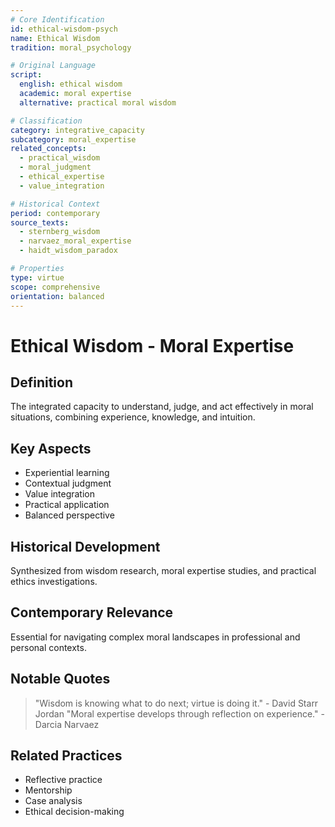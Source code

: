 ```yaml
---
# Core Identification
id: ethical-wisdom-psych
name: Ethical Wisdom
tradition: moral_psychology

# Original Language
script:
  english: ethical wisdom
  academic: moral expertise
  alternative: practical moral wisdom

# Classification
category: integrative_capacity
subcategory: moral_expertise
related_concepts:
  - practical_wisdom
  - moral_judgment
  - ethical_expertise
  - value_integration

# Historical Context
period: contemporary
source_texts:
  - sternberg_wisdom
  - narvaez_moral_expertise
  - haidt_wisdom_paradox

# Properties
type: virtue
scope: comprehensive
orientation: balanced
---
```


# Ethical Wisdom - Moral Expertise

## Definition
The integrated capacity to understand, judge, and act effectively in moral situations, combining experience, knowledge, and intuition.

## Key Aspects
- Experiential learning
- Contextual judgment
- Value integration
- Practical application
- Balanced perspective

## Historical Development
Synthesized from wisdom research, moral expertise studies, and practical ethics investigations.

## Contemporary Relevance
Essential for navigating complex moral landscapes in professional and personal contexts.

## Notable Quotes
> "Wisdom is knowing what to do next; virtue is doing it." - David Starr Jordan
> "Moral expertise develops through reflection on experience." - Darcia Narvaez

## Related Practices
- Reflective practice
- Mentorship
- Case analysis
- Ethical decision-making